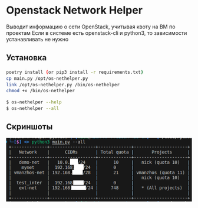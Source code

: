 # Openstack Network Helper
Выводит информацию о сети OpenStack, учитывая квоту на ВМ по проектам 
Если в системе есть openstack-cli и python3, то зависимости устанавливать не нужно

## Установка
```bash
poetry install (or pip3 install -r requirements.txt)
cp main.py /opt/os-nethelper.py
link /opt/os-nethelper.py /bin/os-nethelper
chmod +x /bin/os-nethelper
```

```bash
$ os-nethelper --help
$ os-nethelper --all
```

## Скриншоты
![image exa,ple](./assets/image_1.png)